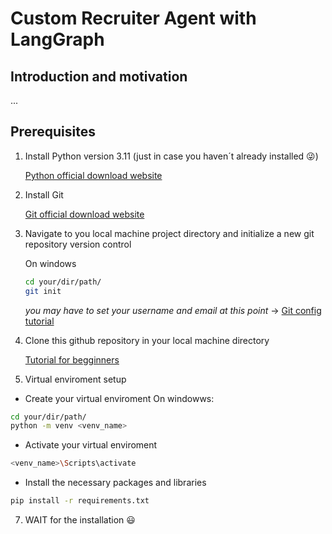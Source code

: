 # Custom Recruiter Agent with LangGraph

## Introduction and motivation

...

## Prerequisites

1. Install Python version 3.11 (just in case you haven´t already installed :stuck_out_tongue_winking_eye:)

   [Python official download website](https://www.python.org/downloads/)

3. Install Git

   [Git official download website](https://www.git-scm.com/downloads)

4. Navigate to you local machine project directory and initialize a new git repository version control

   On windows
   ```sh
   cd your/dir/path/
   git init
   ```
   *you may have to set your username and email at this point* -> [Git config tutorial](https://www.youtube.com/watch?v=yDntCIs-IJM)
   
5. Clone this github repository in your local machine directory

   [Tutorial for begginners](https://www.youtube.com/watch?v=q9wc7hUrW8U)
   
6. Virtual enviroment setup
  
  - Create your virtual enviroment
  On windowws:
  ```sh
  cd your/dir/path/
  python -m venv <venv_name>
  ```
  - Activate your virtual enviroment
  ```sh
  <venv_name>\Scripts\activate
  ```
  - Install the necessary packages and libraries
  ```sh
  pip install -r requirements.txt
  ```

7. WAIT for the installation :smiley:




